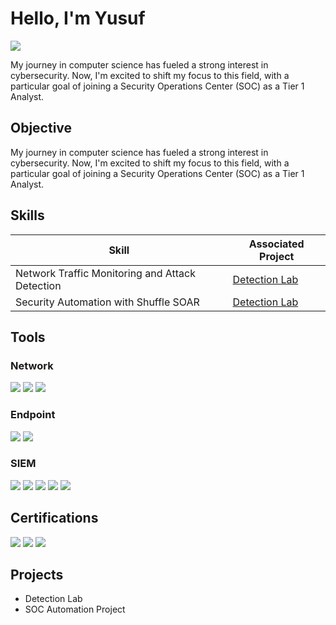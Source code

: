 # Hello, I'm Yusuf 
<a href="https://linkedin.com"/><img src="https://img.shields.io/badge/-LinkedIn-0072b1?&style=for-the-badge&logo=linkedin&logoColor=white" /></a>


My journey in computer science has fueled a strong interest in cybersecurity. Now, I'm excited to shift my focus to this field, with a particular goal of joining a Security Operations Center (SOC) as a Tier 1 Analyst.

## Objective


My journey in computer science has fueled a strong interest in cybersecurity. Now, I'm excited to shift my focus to this field, with a particular goal of joining a Security Operations Center (SOC) as a Tier 1 Analyst.

## Skills


| Skill                                         | Associated Project         |
|-----------------------------------------------|----------------------------|
| Network Traffic Monitoring and Attack Detection | <a href="https://google.com">Detection Lab</a>|
| Security Automation with Shuffle SOAR         |<a href="https://google.com">Detection Lab</a>|


## Tools


### Network
<div>
    <img src="https://img.shields.io/badge/-Wireshark-1679A7?&style=for-the-badge&logo=Wireshark&logoColor=white" />
    <img src="https://img.shields.io/badge/-Suricata-EF3B2D?&style=for-the-badge&logo=Suricata&logoColor=white" />
    <img src="https://img.shields.io/badge/-Deep%20Blue%20CLI-777BB4?&style=for-the-badge&logo=Deep%20Blue%20CLI&logoColor=white" />

    
</div>

### Endpoint
<div>
    <img src="https://img.shields.io/badge/-Microsoft_Defender_for_Endpoint-00A4EF?&style=for-the-badge&logo=Microsoft&logoColor=white" />
    <img src="https://img.shields.io/badge/-Velociraptor-4B275F?&style=for-the-badge&logo=Velociraptor&logoColor=white" />
</div>

### SIEM
<div>
    <img src="https://img.shields.io/badge/-Autopsy-005571?&style=for-the-badge&logo=Elastic&logoColor=white" />
    <img src="https://img.shields.io/badge/-Splunk-000000?&style=for-the-badge&logo=Splunk&logoColor=white" />
    <img src="https://img.shields.io/badge/-Elastic-005571?&style=for-the-badge&logo=Elastic&logoColor=white" />
    <img src="https://img.shields.io/badge/-TheHive-FF7F50?&style=for-the-badge&logo=thehive&logoColor=white" />
    <img src="https://img.shields.io/badge/-Wazuh-025571?&style=for-the-badge&logo=Wazuh&logoColor=white" />
</div>


## Certifications

<div>
<img src="https://img.shields.io/badge/-Security%2B-FF0000?&style=for-the-badge&logo=CompTIA&logoColor=white" />
<img src="https://img.shields.io/badge/-Blue%20Team%20Level%201-007ACC?&style=for-the-badge&logoColor=white" />
<img src="https://img.shields.io/badge/-Google%20Cybersecurity%20Certificate-4285F4?&style=for-the-badge&logo=google&logoColor=white" />



</div>

## Projects
- Detection Lab
- SOC Automation Project
